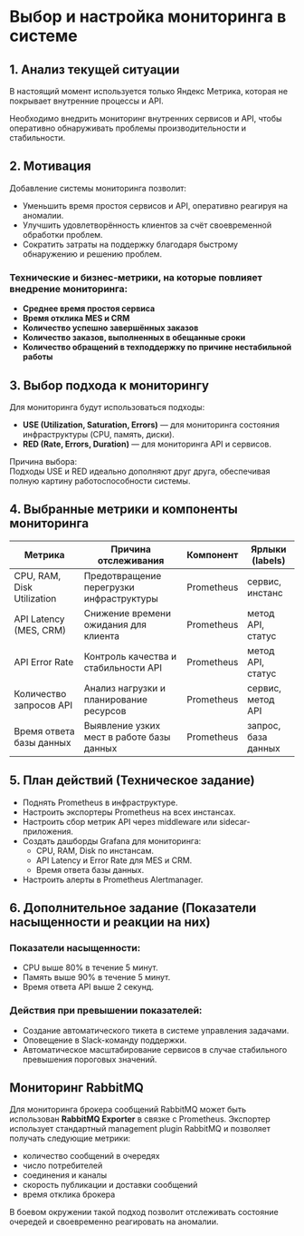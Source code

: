 
# Выбор и настройка мониторинга в системе

## 1. Анализ текущей ситуации
В настоящий момент используется только Яндекс Метрика, которая не покрывает внутренние процессы и API.

Необходимо внедрить мониторинг внутренних сервисов и API, чтобы оперативно обнаруживать проблемы производительности и стабильности.

## 2. Мотивация
Добавление системы мониторинга позволит:

- Уменьшить время простоя сервисов и API, оперативно реагируя на аномалии.
- Улучшить удовлетворённость клиентов за счёт своевременной обработки проблем.
- Сократить затраты на поддержку благодаря быстрому обнаружению и решению проблем.

### Технические и бизнес-метрики, на которые повлияет внедрение мониторинга:

- **Среднее время простоя сервиса**
- **Время отклика MES и CRM**
- **Количество успешно завершённых заказов**
- **Количество заказов, выполненных в обещанные сроки**
- **Количество обращений в техподдержку по причине нестабильной работы**

## 3. Выбор подхода к мониторингу
Для мониторинга будут использоваться подходы:

- **USE (Utilization, Saturation, Errors)** — для мониторинга состояния инфраструктуры (CPU, память, диски).
- **RED (Rate, Errors, Duration)** — для мониторинга API и сервисов.

Причина выбора:  
Подходы USE и RED идеально дополняют друг друга, обеспечивая полную картину работоспособности системы.

## 4. Выбранные метрики и компоненты мониторинга

| Метрика                  | Причина отслеживания                              | Компонент         | Ярлыки (labels)     |
|--------------------------|---------------------------------------------------|-------------------|---------------------|
| CPU, RAM, Disk Utilization | Предотвращение перегрузки инфраструктуры        | Prometheus        | сервис, инстанс     |
| API Latency (MES, CRM)     | Снижение времени ожидания для клиента           | Prometheus        | метод API, статус   |
| API Error Rate             | Контроль качества и стабильности API            | Prometheus        | метод API, статус   |
| Количество запросов API    | Анализ нагрузки и планирование ресурсов         | Prometheus        | сервис, метод API   |
| Время ответа базы данных   | Выявление узких мест в работе базы данных       | Prometheus        | запрос, база данных |

## 5. План действий (Техническое задание)
- Поднять Prometheus в инфраструктуре.
- Настроить экспортеры Prometheus на всех инстансах.
- Настроить сбор метрик API через middleware или sidecar-приложения.
- Создать дашборды Grafana для мониторинга:
  - CPU, RAM, Disk по инстансам.
  - API Latency и Error Rate для MES и CRM.
  - Время ответа базы данных.
- Настроить алерты в Prometheus Alertmanager.

## 6. Дополнительное задание (Показатели насыщенности и реакции на них)

### Показатели насыщенности:
- CPU выше 80% в течение 5 минут.
- Память выше 90% в течение 5 минут.
- Время ответа API выше 2 секунд.

### Действия при превышении показателей:
- Создание автоматического тикета в системе управления задачами.
- Оповещение в Slack-команду поддержки.
- Автоматическое масштабирование сервисов в случае стабильного превышения пороговых значений.

## Мониторинг RabbitMQ

Для мониторинга брокера сообщений RabbitMQ может быть использован **RabbitMQ Exporter** в связке с Prometheus.
Экспортер использует стандартный management plugin RabbitMQ и позволяет получать следующие метрики:

- количество сообщений в очередях
- число потребителей
- соединения и каналы
- скорость публикации и доставки сообщений
- время отклика брокера

В боевом окружении такой подход позволит отслеживать состояние очередей и своевременно реагировать на аномалии.
